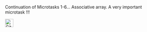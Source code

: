 Continuation of Microtasks 1-6... Associative array. A very important microtask !!!  

<img alt="GitHub commit activity" src="https://img.shields.io/github/commit-activity/y/tamga05/Microtasks_7_React?style=flat-square" height="27">
